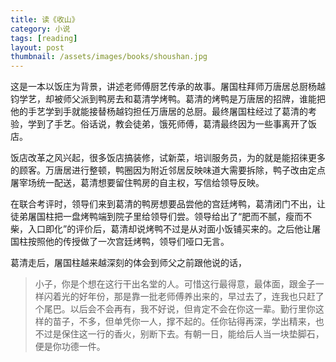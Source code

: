 ```yaml
---
title: 读《收山》  
category: 小说  
tags: [reading]  
layout: post  
thumbnail: /assets/images/books/shoushan.jpg
---
```



这是一本以饭庄为背景，讲述老师傅厨艺传承的故事。屠国柱拜师万唐居总厨杨越钧学艺，却被师父派到鸭房去和葛清学烤鸭。葛清的烤鸭是万唐居的招牌，谁能把他的手艺学到手就能接替杨越钧担任万唐居的总厨。最终屠国柱经过了葛清的考验，学到了手艺。俗话说，教会徒弟，饿死师傅，葛清最终因为一些事离开了饭店。

饭店改革之风兴起，很多饭店搞装修，试新菜，培训服务员，为的就是能招徕更多的顾客。万唐居进行整顿，鸭圈因为附近邻居反映味道大需要拆除，鸭子改由定点屠宰场统一配送，葛清想要留住鸭房的自主权，写信给领导反映。

在联合考评时，领导们来到葛清的鸭房想要品尝他的宫廷烤鸭，葛清闭门不出，让徒弟屠国柱把一盘烤鸭端到院子里给领导们尝。领导给出了“肥而不腻，瘦而不柴，入口即化”的评价后，葛清却说烤鸭不过是从对面小饭铺买来的。之后他让屠国柱按照他的传授做了一次宫廷烤鸭，领导们哑口无言。

葛清走后，屠国柱越来越深刻的体会到师父之前跟他说的话，

> 小子，你是个想在这行干出名堂的人。可惜这行最得意，最体面，跟金子一样闪着光的好年份，那是靠一批老师傅养出来的，早过去了，连我也只赶了个尾巴。以后会不会再有，我不好说，但肯定不会在你这一辈。勤行里你这样的苗子，不多，但单凭你一人，撑不起的。任你钻得再深，学出精来，也不过是保住这一行的香火，别断下去。有朝一日，能给后人当一块垫脚石，便是你功德一件。






